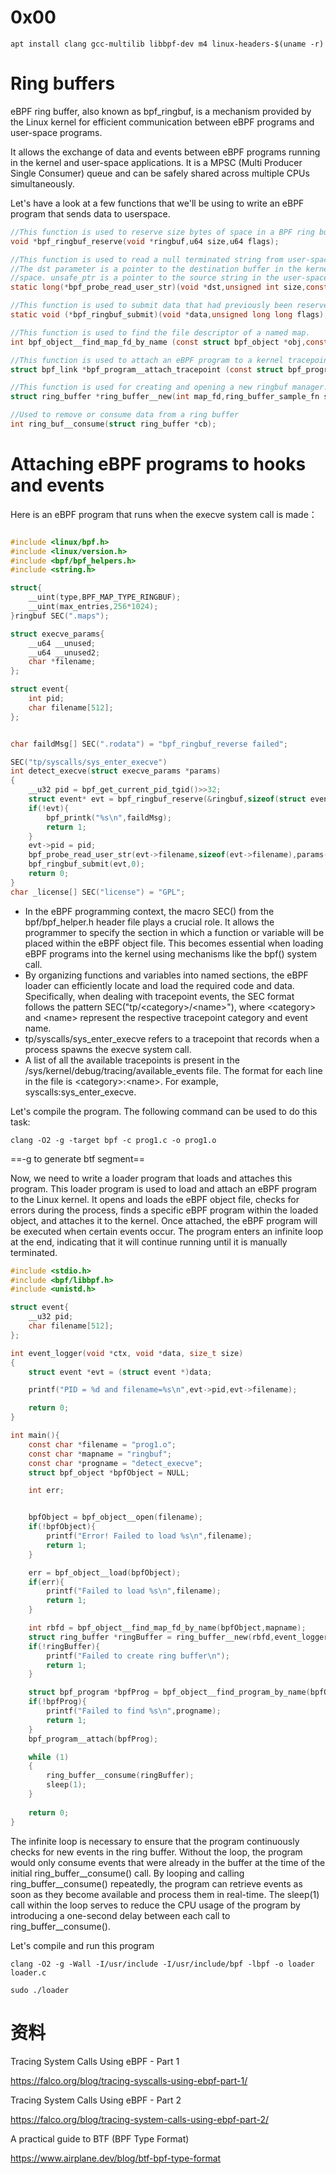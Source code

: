 # 0x00

```
apt install clang gcc-multilib libbpf-dev m4 linux-headers-$(uname -r)
```

# Ring buffers

eBPF ring buffer, also known as bpf_ringbuf, is a mechanism provided by the Linux kernel for efficient communication between eBPF programs and user-space programs.

It allows the exchange of data and events between eBPF programs running in the kernel and user-space applications. It is a MPSC (Multi Producer Single Consumer) queue and can be safely shared across multiple CPUs simultaneously.

Let's have a look at a few functions that we'll be using to write an eBPF program that sends data to userspace.

```c
//This function is used to reserve size bytes of space in a BPF ring buffer.
void *bpf_ringbuf_reserve(void *ringbuf,u64 size,u64 flags);

//This function is used to read a null terminated string from user-space memory into the destination dst
//The dst parameter is a pointer to the destination buffer in the kernel 
//space. unsafe_ptr is a pointer to the source string in the user-space.
static long(*bpf_probe_read_user_str)(void *dst,unsigned int size,const void *unsafe_ptr);

//This function is used to submit data that had previously been reserved in a ringbuf
static void (*bpf_ringbuf_submit)(void *data,unsigned long long flags);

//This function is used to find the file descriptor of a named map.
int bpf_object__find_map_fd_by_name (const struct bpf_object *obj,const char *name);

//This function is used to attach an eBPF program to a kernel tracepoint.
struct bpf_link *bpf_program__attach_tracepoint (const struct bpf_program *prog,const char *tp_category,const char *tp_name);

//This function is used for creating and opening a new ringbuf manager.
struct ring_buffer *ring_buffer__new(int map_fd,ring_buffer_sample_fn sample_cb,void *ctx,const struct ring_buffer_opts *opts);

//Used to remove or consume data from a ring buffer
int ring_buf__consume(struct ring_buffer *cb);
```

# Attaching eBPF programs to hooks and events

Here is an eBPF program that runs when the execve system call is made：

```c

#include <linux/bpf.h>
#include <linux/version.h>
#include <bpf/bpf_helpers.h>
#include <string.h>

struct{
    __uint(type,BPF_MAP_TYPE_RINGBUF);
    __uint(max_entries,256*1024);
}ringbuf SEC(".maps");

struct execve_params{
    __u64 __unused;
    __u64 __unused2;
    char *filename;
};

struct event{
    int pid;
    char filename[512];
};


char faildMsg[] SEC(".rodata") = "bpf_ringbuf_reverse failed";

SEC("tp/syscalls/sys_enter_execve")
int detect_execve(struct execve_params *params)
{
    __u32 pid = bpf_get_current_pid_tgid()>>32;
    struct event* evt = bpf_ringbuf_reserve(&ringbuf,sizeof(struct event),0);
    if(!evt){
        bpf_printk("%s\n",faildMsg);
        return 1;
    }
    evt->pid = pid;
    bpf_probe_read_user_str(evt->filename,sizeof(evt->filename),params->filename);
    bpf_ringbuf_submit(evt,0);
    return 0;
}
char _license[] SEC("license") = "GPL";
```

* In the eBPF programming context, the macro SEC() from the bpf/bpf_helper.h header file plays a crucial role. It allows the programmer to specify the section in which a function or variable will be placed within the eBPF object file. This becomes essential when loading eBPF programs into the kernel using mechanisms like the bpf() system call.
* By organizing functions and variables into named sections, the eBPF loader can efficiently locate and load the required code and data. Specifically, when dealing with tracepoint events, the SEC format follows the pattern SEC("tp/\<category>/\<name>"), where \<category> and \<name> represent the respective tracepoint category and event name.
* tp/syscalls/sys_enter_execve refers to a tracepoint that records when a process spawns the execve system call.
* A list of all the available tracepoints is present in the /sys/kernel/debug/tracing/available\_events file. The format for each line in the file is \<category>:\<name>. For example, syscalls\:sys\_enter\_execve.

Let's compile the program. The following command can be used to do this task:
```
clang -O2 -g -target bpf -c prog1.c -o prog1.o
```

==-g to generate btf segment==

Now, we need to write a loader program that loads and attaches this program. This loader program is used to load and attach an eBPF program to the Linux kernel. It opens and loads the eBPF object file, checks for errors during the process, finds a specific eBPF program within the loaded object, and attaches it to the kernel. Once attached, the eBPF program will be executed when certain events occur. The program enters an infinite loop at the end, indicating that it will continue running until it is manually terminated.

```c
#include <stdio.h>
#include <bpf/libbpf.h>
#include <unistd.h>

struct event{
    __u32 pid;
    char filename[512];
};

int event_logger(void *ctx, void *data, size_t size)
{
    struct event *evt = (struct event *)data;

    printf("PID = %d and filename=%s\n",evt->pid,evt->filename);

    return 0;
}

int main(){
    const char *filename = "prog1.o";
    const char *mapname = "ringbuf";
    const char *progname = "detect_execve";
    struct bpf_object *bpfObject = NULL;

    int err;


    bpfObject = bpf_object__open(filename);
    if(!bpfObject){
        printf("Error! Failed to load %s\n",filename);
        return 1;
    }

    err = bpf_object__load(bpfObject);
    if(err){
        printf("Failed to load %s\n",filename);
        return 1;
    }

    int rbfd = bpf_object__find_map_fd_by_name(bpfObject,mapname);
    struct ring_buffer *ringBuffer = ring_buffer__new(rbfd,event_logger,NULL,NULL);
    if(!ringBuffer){
        printf("Failed to create ring buffer\n");
        return 1;
    }

    struct bpf_program *bpfProg = bpf_object__find_program_by_name(bpfObject,progname);
    if(!bpfProg){
        printf("Failed to find %s\n",progname);
        return 1;
    }
    bpf_program__attach(bpfProg);

    while (1)
    {
        ring_buffer__consume(ringBuffer);
        sleep(1);
    }
    
    return 0;
}
```

The infinite loop is necessary to ensure that the program continuously checks for new events in the ring buffer. Without the loop, the program would only consume events that were already in the buffer at the time of the initial ring_buffer__consume() call. By looping and calling ring_buffer__consume() repeatedly, the program can retrieve events as soon as they become available and process them in real-time. The sleep(1) call within the loop serves to reduce the CPU usage of the program by introducing a one-second delay between each call to ring_buffer__consume().

Let's compile and run this program

```
clang -O2 -g -Wall -I/usr/include -I/usr/include/bpf -lbpf -o loader loader.c

sudo ./loader
```
# 资料

Tracing System Calls Using eBPF - Part 1

<https://falco.org/blog/tracing-syscalls-using-ebpf-part-1/>

Tracing System Calls Using eBPF - Part 2

<https://falco.org/blog/tracing-system-calls-using-ebpf-part-2/>

A practical guide to BTF (BPF Type Format)

https://www.airplane.dev/blog/btf-bpf-type-format